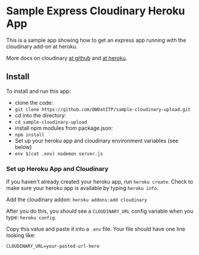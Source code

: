 # Sample Express Cloudinary Heroku App

This is a sample app showing how to get an express app
running with the cloudinary add-on at heroku.

More docs on cloudinary [at github](https://github.com/cloudinary/cloudinary_npm)
and [at heroku](https://devcenter.heroku.com/articles/cloudinary).

## Install

To install and run this app:

  * clone the code:
  * `git clone https://github.com/DWDatITP/sample-cloudinary-upload.git`
  * cd into the directory:
  * `cd sample-cloudinary-upload`
  * install npm modules from package.json:
  * `npm install`
  * Set up your heroku app and cloudinary environment variables (see below)
  * `env $(cat .env) nodemon server.js`

### Set up Heroku App and Cloudinary

If you haven't already created your heroku app, run `heroku create`.
Check to make sure your heroku app is available by typing `heroku info`.

Add the cloudinary addon:
`heroku addons:add cloudinary`

After you do this, you should see a `CLOUDINARY_URL` config variable when you
type: `heroku config`.

Copy this value and paste it into a `.env` file. Your file should have one
line looking like:

```
CLOUDINARY_URL=your-pasted-url-here
```
